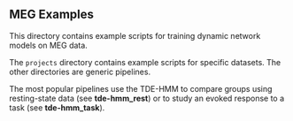 MEG Examples
------------

This directory contains example scripts for training dynamic network models on MEG data.

The `projects` directory contains example scripts for specific datasets. The other directories are generic pipelines.

The most popular pipelines use the TDE-HMM to compare groups using resting-state data (see **tde-hmm_rest**) or to study an evoked response to a task (see **tde-hmm_task**).
